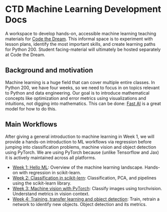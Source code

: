 # CTD Machine Learning Development Docs
A workspace to develop hands-on, accessible machine learning teaching materials for [Code the Dream](https://codethedream.org/). This informal space is to experiment with lesson plans, identify the most important skills, and create learning paths for Python 200. Student facing-material will ultimately be hosted separately at Code the Dream. 

## Background and motivation
Machine learning is a huge field that can cover multiple entire classes. In Python 200, we have four weeks, so we need to focus in on topics relevant to Python and data engineering. Our goal is to introduce mathematical concepts like optimization and error metrics using visualizations and intuitions, not digging into mathematics. This can be done: [Fast AI](https://www.fast.ai/) is a great model for how to do this.

## Main Workflows
After giving a general introduction to machine learning in Week 1, we will provide a hands-on introduction to ML workflows via regression before jumping into classification problems, machine vision and object detection using PyTorch. We are using PyTorch because (unlike Tensorflow and Jax) it is actively maintained across all platforms. 

- [Week 1: Hello ML](week1.md): Overview of the machine learning landscape. Hands-on with regression in scikit-learn.
- [Week 2: Classification in scikit-lern](week2.md): Classification, PCA, and pipelines using the scikit-learn library.
- [Week 3: Machine vision with PyTorch](week3.md): Classify images using torchvision. Understand metrics in vision context. 
- [Week 4: Training, transfer learning and object detection](week4.md): Train, retrain a network to identify new objects. Object detection and its metrics.